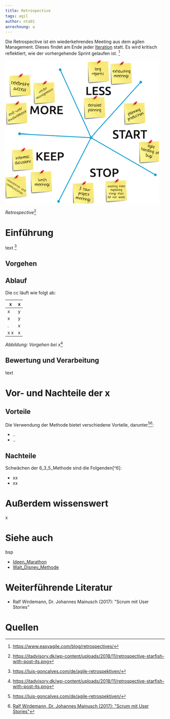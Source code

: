 ```yaml
---
title: Retrospective
tags: agil 
author: nta01
anrechnung: a
---
```


Die Retrospective ist ein wiederkehrendes Meeting aus dem agilen Management. Dieses findet am Ende jeder [Iteration](https://de.wiktionary.org/wiki/Iteration) statt. Es wird kritisch reflektiert, wie der vorhergehende Sprint gelaufen ist. [^1]

![Abbildung](Retrospective/Bild1.png)

*Retrospective*[^3]

# Einführung

text [^2]

## Vorgehen

## Ablauf

Die cc läuft wie folgt ab:

| x   | x | 
| ------------- | ------------- |
| x  | y  |
| x | y |
| .  | x|
| x x|  x |

*Abbildung: Vorgehen bei x*[^3]

## Bewertung und Verarbeitung

text 

# Vor- und Nachteile der x

## Vorteile

Die Verwendung der Methode bietet verschiedene Vorteile, darunter[^2][^4]:

* ..
* ..

## Nachteile

Schwächen der 6_3_5_Methode sind die Folgenden[^6]:

* xx
* xx

# Außerdem wissenswert

x

# Siehe auch
bsp
* [Ideen_Marathon](Ideen_Marathon.md)
* [Walt_Disney_Methode](Walt_Disney_Methode.md)

# Weiterführende Literatur

* Ralf Wirdemann, Dr. Johannes Mainusch (2017): "Scrum mit User Stories"

# Quellen

[^1]: https://www.easyagile.com/blog/retrospectives/
[^2]: https://luis-goncalves.com/de/agile-retrospektiven/
[^3]: https://itadvisory.dk/wp-content/uploads/2018/11/retrospective-starfish-with-post-its.png
[^4]:[Ralf Wirdemann, Dr. Johannes Mainusch (2017): "Scrum mit User Stories"](https://www.hanser-elibrary.com/doi/epdf/10.3139/9783446450776.002)
